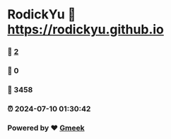 # RodickYu :link: https://rodickyu.github.io 
### :page_facing_up: [2](https://rodickyu.github.io/tag.html) 
### :speech_balloon: 0 
### :hibiscus: 3458 
### :alarm_clock: 2024-07-10 01:30:42 
### Powered by :heart: [Gmeek](https://github.com/Meekdai/Gmeek)
